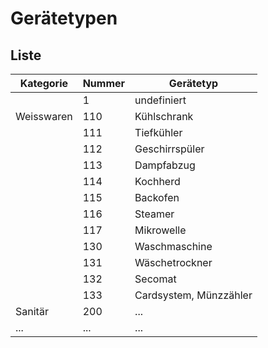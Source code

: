 # Gerätetypen

## Liste 

| Kategorie       | Nummer | Gerätetyp              |
| --------------- | ------ | ---------------------- |
|                 | 1      | undefiniert            |
| Weisswaren      | 110    | Kühlschrank            |
|                 | 111    | Tiefkühler             |
|                 | 112    | Geschirrspüler         |
|                 | 113    | Dampfabzug             |
|                 | 114    | Kochherd               |
|                 | 115    | Backofen               |
|                 | 116    | Steamer                |
|                 | 117    | Mikrowelle             |  
|                 | 130    | Waschmaschine          |
|                 | 131    | Wäschetrockner         |
|                 | 132    | Secomat                | 
|                 | 133    | Cardsystem, Münzzähler | 
| Sanitär         | 200    | ...                    |  
| ...             | ...    | ...                    |
